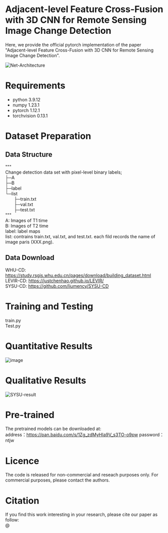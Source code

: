 # Adjacent-level Feature Cross-Fusion with 3D CNN for Remote Sensing Image Change Detection

Here, we provide the official pytorch implementation of the paper "Adjacent-level Feature Cross-Fusion with 3D CNN for Remote Sensing Image Change Detection".

![Net-Architecture](https://user-images.githubusercontent.com/66511993/210692766-5c698bdd-5077-4e7b-8274-c899f86b3cf9.png)


# Requirements
* python        3.9.12
* numpy         1.23.1
* pytorch       1.12.1
* torchvision   0.13.1

# Dataset Preparation
## Data Structure
"""  
Change detection data set with pixel-level binary labels;  
├─A  
├─B  
├─label  
└─list  
&emsp;&emsp;├─train.txt  
&emsp;&emsp;├─val.txt  
&emsp;&emsp;├─test.txt  
"""  
A: Images of T1 time  
B: Images of T2 time  
label: label maps  
list: contrains train.txt, val.txt, and test.txt. each fild records the name of image paris (XXX.png).  

## Data Download  
WHU-CD: https://study.rsgis.whu.edu.cn/pages/download/building_dataset.html  
LEVIR-CD: https://justchenhao.github.io/LEVIR/  
SYSU-CD: https://github.com/liumency/SYSU-CD  

# Training and Testing
train.py  
Test.py

# Quantitative Results
![image](https://user-images.githubusercontent.com/66511993/210712080-516684e9-0da2-4a7f-b159-a352a3c86e56.png)

# Qualitative Results
![SYSU-result](https://user-images.githubusercontent.com/66511993/210714033-e006d556-97d1-47e9-8423-3de7a983f385.png)

# Pre-trained
The pretrained models can be downloaded at:  
address：https://pan.baidu.com/s/1Zg_zdMyHIa9V_s3TO-o9pw 
password：ntjw

# Licence
The code is released for non-commercial and reseach purposes only. For commercial purposes, please contact the authors.



# Citation
If you find this work interesting in your research, please cite our paper as follow:  
@
